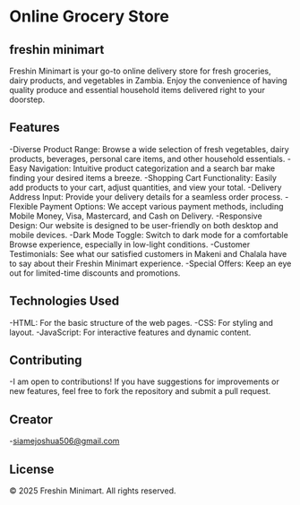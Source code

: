 # Online Grocery Store
 
## freshin minimart
Freshin Minimart is your go-to online delivery store for fresh groceries, dairy products, and vegetables in Zambia. Enjoy the convenience of having quality produce and essential household items delivered right to your doorstep.

## Features

-Diverse Product Range: Browse a wide selection of fresh vegetables, dairy products, beverages, personal care items, and other household       essentials.
-Easy Navigation: Intuitive product categorization and a search bar make finding your desired items a breeze.
-Shopping Cart Functionality: Easily add products to your cart, adjust quantities, and view your total.
-Delivery Address Input: Provide your delivery details for a seamless order process.
-Flexible Payment Options: We accept various payment methods, including Mobile Money, Visa, Mastercard, and Cash on Delivery.
-Responsive Design: Our website is designed to be user-friendly on both desktop and mobile devices.
-Dark Mode Toggle: Switch to dark mode for a comfortable Browse experience, especially in low-light conditions.
-Customer Testimonials: See what our satisfied customers in Makeni and Chalala have to say about their Freshin Minimart experience.
-Special Offers: Keep an eye out for limited-time discounts and promotions.


## Technologies Used

-HTML: For the basic structure of the web pages.
-CSS: For styling and layout.
-JavaScript: For interactive features and dynamic content.

## Contributing

-I am open to contributions! If you have suggestions for improvements or new features, feel free to fork the repository and submit a pull request.


## Creator

-[siamejoshua506@gmail.com](https://github.com/JosHua20-00/my-final-project.git)

## License

© 2025 Freshin Minimart. All rights reserved.

